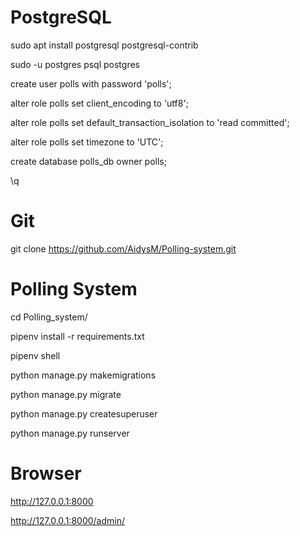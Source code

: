 # PostgreSQL
sudo apt install postgresql postgresql-contrib

sudo -u postgres psql postgres

create user polls with password 'polls';

alter role polls set client_encoding to 'utf8';

alter role polls set default_transaction_isolation to 'read committed';

alter role polls set timezone to 'UTC';

create database polls_db owner polls;

\q

# Git
git clone https://github.com/AidysM/Polling-system.git

# Polling System
cd Polling_system/

pipenv install -r requirements.txt

pipenv shell

python manage.py makemigrations

python manage.py migrate

python manage.py createsuperuser

python manage.py runserver

# Browser
http://127.0.0.1:8000

http://127.0.0.1:8000/admin/
